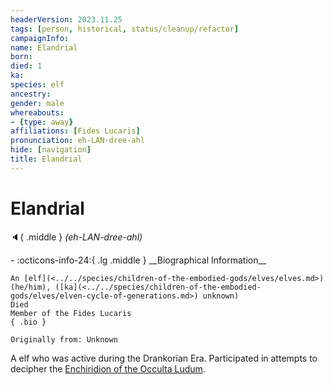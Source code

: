 ```yaml
---
headerVersion: 2023.11.25
tags: [person, historical, status/cleanup/refactor]
campaignInfo:
name: Elandrial
born:
died: 1
ka:
species: elf
ancestry:
gender: male
whereabouts:
- {type: away}
affiliations: [Fides Lucaris]
pronunciation: eh-LAN-dree-ahl
hide: [navigation]
title: Elandrial
---
```

# Elandrial
:speaker:{ .middle } *(eh-LAN-dree-ahl)*  
<div class="grid cards ext-narrow-margin ext-one-column" markdown>
- :octicons-info-24:{ .lg .middle } __Biographical Information__

    An [elf](<../../species/children-of-the-embodied-gods/elves/elves.md>) (he/him), ([ka](<../../species/children-of-the-embodied-gods/elves/elven-cycle-of-generations.md>) unknown)  
    Died  
    Member of the Fides Lucaris  
    { .bio }

    Originally from: Unknown
</div>




A elf who was active during the Drankorian Era. Participated in attempts to decipher the [Enchiridion of the Occulta Ludum](<../../things/books/enchiridion-of-the-occulta-ludum.md>).